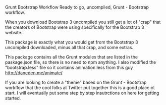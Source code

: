 Grunt Bootstrap Workflow
Ready to go, uncompiled, Grunt - Bootstrap workflow.

When you download Bootstrap 3 uncompiled you still get a lot of "crap" that the creators of Bootstrap were using specifically for the Bootstrap 3 website.

This package is exactly what you would get from the Bootstrap 3 uncompiled downloaded, minus all that crap, and some extras.

This package contains all the Grunt modules that are listed in the paskage.json file, so there is no need to npm anything. I also modified the "bootstrap.less" file so it contains animation.less from this guy http://daneden.me/animate/

If you are looking to create a "theme" based on the Grunt - Bootstrap workflow that the cool folks at Twitter put together this is a good place ot start. I will eventually put some step by step insutrctions on here for getting started.
